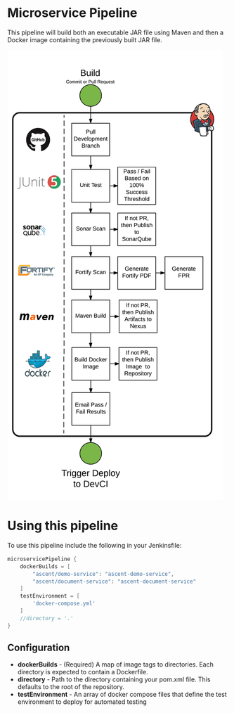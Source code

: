 # Microservice Pipeline
This pipeline will build both an executable JAR file using Maven and then a Docker image containing the previously built JAR file.

![Build Process Flow](/docs/images/microservice.png)

# Using this pipeline
To use this pipeline include the following in your Jenkinsfile:
```groovy
microservicePipeline {
    dockerBuilds = [
        "ascent/demo-service": "ascent-demo-service",
        "ascent/document-service": "ascent-document-service"
    ]
    testEnvironment = [
        'docker-compose.yml'
    ]
    //directory = '.'
}
```

## Configuration
* __dockerBuilds__ - (Required) A map of image tags to directories. Each directory is expected to contain a Dockerfile.
* __directory__ - Path to the directory containing your pom.xml file. This defaults to the root of the repository.
* __testEnvironment__ - An array of docker compose files that define the test environment to deploy for automated testing